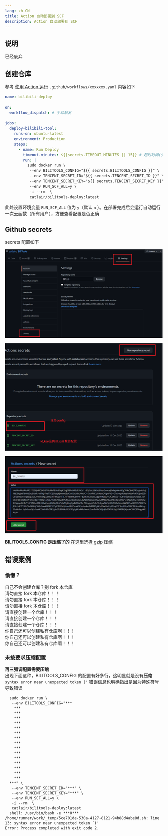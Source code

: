 ```yaml
---
lang: zh-CN
title: Action 自动部署到 SCF
description: Action 自动部署到 SCF
---
```


## 说明

已经废弃

## 创建仓库

参考 [使用 Action 运行](./github_action.md)
`.github/workflows/xxxxxxx.yaml` 内容如下

```yaml
name: bilibili-deploy

on:
  workflow_dispatch: # 手动触发

jobs:
  deploy-bilibili-tool:
    runs-on: ubuntu-latest
    environment: Production
    steps:
      - name: Run Deploy
        timeout-minutes: ${{secrets.TIMEOUT_MINUTES || 15}} # 超时时间(分钟)
        run: |
          sudo docker run \
           --env BILITOOLS_CONFIG="${{ secrets.BILITOOLS_CONFIG }}" \
           --env TENCENT_SECRET_ID="${{ secrets.TENCENT_SECRET_ID }}" \
           --env TENCENT_SECRET_KEY="${{ secrets.TENCENT_SECRET_KEY }}" \
           --env RUN_SCF_ALL=y \
           -i --rm  \
           catlair/bilitools-deploy:latest
```

此处设置环境变量 `RUN_SCF_ALL` 值为 `y`（默认 `n` ）。在部署完成后会运行自动运行一次云函数（所有用户），方便查看配置是否正确

## Github secrets

secrets 配置如下

![setting](/images/119254819-25c04b80-bbeb-11eb-9aec-67977eb7ddba.png)

![setting-new](/images/119254821-2822a580-bbeb-11eb-8b41-fd5bbac584fc.png)

![setting-new-2](/images/119254825-29ec6900-bbeb-11eb-9bea-22b08d402916.png)

**BILITOOLS_CONFIG 是压缩了的** [在这里选择 gzip 压缩](https://www.baidufe.com/fehelper/en-decode/index.html)

## 错误案例

### 偷懒？

自己不会创建仓库？别 fork 本仓库  
请勿直接 fork 本仓库！！！  
请勿直接 fork 本仓库！！！  
请勿直接 fork 本仓库！！！  
请直接创建一个仓库！！！  
请直接创建一个仓库！！！  
请直接创建一个仓库！！！  
你自己还可以创建私有仓库啊！！！  
你自己还可以创建私有仓库啊！！！  
你自己还可以创建私有仓库啊！！！

### 未按要求压缩配置

**再三强调配置需要压缩**  
出现下面这种，BILITOOLS_CONFIG 的配置有好多行，这明显就是没有**压缩**  
`syntax error near unexpected token ('` 错误信息也明确指出是因为特殊符号导致错误

```text
  sudo docker run \
   --env BILITOOLS_CONFIG="***
    ***
    ***
    ***
    ***
    ***
    ***
    ***
    ***
    ***
    ***
    ***
    ***
    ***
    ***
    ***
  ***" \
   --env TENCENT_SECRET_ID="***" \
   --env TENCENT_SECRET_KEY="***" \
   --env RUN_SCF_ALL=y \
   -i --rm  \
   catlair/bilitools-deploy:latest
  shell: /usr/bin/bash -e ***0***
/home/runner/work/_temp/5ce701de-530a-4127-8121-94b88d4abe8d.sh: line 13: syntax error near unexpected token `('
Error: Process completed with exit code 2.
```
